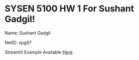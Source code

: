 # SYSEN 5100 HW 1 For Sushant Gadgil!

Name: Sushant Gadgil

NetID: spg67

Streamlit Example Available [Here](https://share.streamlit.io/sushantgadgil/streamlit-example)
